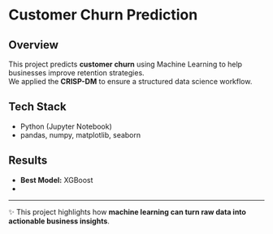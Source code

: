 # Customer Churn Prediction

## Overview
This project predicts **customer churn** using Machine Learning to help businesses improve retention strategies.  
We applied the **CRISP-DM** to ensure a structured data science workflow.  

## Tech Stack
- Python (Jupyter Notebook)  
- pandas, numpy, matplotlib, seaborn   

## Results
- **Best Model:** XGBoost
- 
---
✨ This project highlights how **machine learning can turn raw data into actionable business insights**.
